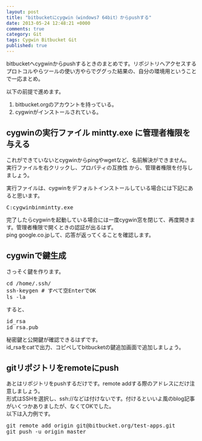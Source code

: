 ```yaml
---
layout: post
title: "bitbucketにcygwin（windows7 64bit）からpushする"
date: 2013-05-24 12:48:21 +0000
comments: true
category: Git
tags: Cygwin Bitbucket Git
published: true
---
```


bitbucketへcygwinからpushするときのまとめです。リポジトリへアクセスするプロトコルやらツールの使い方やらでググった結果の、自分の環境用ということで一応まとめ。

以下の前提で進めます。

1. bitbucket.orgのアカウントを持っている。  
2. cygwinがインストールされている。

<!--more-->

## cygwinの実行ファイル mintty.exe に管理者権限を与える

これができていないとcygwinからpingやwgetなど、名前解決ができません。  
実行ファイルを右クリックし、プロパティの互換性 から、管理者権限を付与しましょう。

実行ファイルは、cygwinをデフォルトインストールしている場合には下記にあると思います。

<pre lang="sh">C:cygwinbinmintty.exe</pre>

完了したらcygwinを起動している場合には一度cygwin窓を閉じて、再度開きます。管理者権限で開くときの認証が出るはず。  
ping google.co.jpして、応答が返ってくることを確認します。

## cygwinで鍵生成

さっそく鍵を作ります。

<pre lang="sh">cd /home/.ssh/
ssh-keygen # すべて空EnterでOK
ls -la</pre>

すると、

<pre lang="sh">id_rsa
id_rsa.pub</pre>

秘密鍵と公開鍵が確認できるはずです。  
id_rsaをcatで出力、コピペしてbitbucketの鍵追加画面で追加しましょう。

## gitリポジトリをremoteにpush

あとはリポジトリをpushするだけです。remote addする際のアドレスにだけ注意しましょう。  
形式はSSHを選択し、ssh://などは付けないです。付けるといいよ風のblog記事がいくつかありましたが、なくてOKでした。  
以下は入力例です。

<pre lang="sh">git remote add origin git@bitbucket.org/test-apps.git
git push -u origin master</pre>